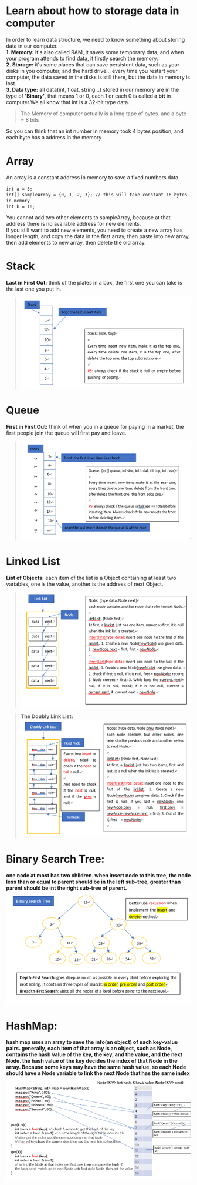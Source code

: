 # Learn about how to storage data in computer
In order to learn data structure, we need to know something about storing data in our computer.  
**1. Memory:** it's also called RAM, it saves some temporary data, and when your program attends to find data, it firstly 
search the memory.  
**2. Storage:** it's some places that can save persistent data, such as your disks in you computer, and the hard drive...
every time you restart your computer, the data saved in the disks is still there, but the data in memory is lost.  
**3. Data type:** all data(int, float, string...) stored in our memory are in the type of **'Binary'**,
that means 1 or 0, each 1 or each 0 is called **a bit** in computer.We all know that int is a 32-bit type data.  
>The Memory of computer actually is a long tape of bytes. and a byte = 8 bits

So you can think that an int number in memory took 4 bytes position, and each byte has a address in the memory

# Array
An array is a constant address in memory to save a fixed numbers data.
```
int a = 3;
int[] sampleArray = {0, 1, 2, 3}; // this will take constant 16 bytes in memory
int b = 10;
```
You cannot add two other elements to sampleArray, because at that address there is no available address for new elements.  
If you still want to add new elements, you need to create a new array has longer length, and copy the data in the first array,
then paste into new array, then add elements to new array, then delete the old array.

# Stack
**Last in First Out:** think of the plates in a box, the first one you can take is the last one you put in.  
>![](stack.png)

# Queue
**First in First Out:** think of when you in a queue for paying in a market, the first people join the queue will
first pay and leave.
>![](queue.png)


# Linked List
**List of Objects:** each item of the list is a Object containing at least two variables, one is the value,
another is the address of next Object.
>![](linkList.png)

> **The Doubly Link List:**  
![](doublyLinkList.png)

# Binary Search Tree: 
**one node at most has two children. when insert node to this tree, the node less than or equal to parent should be in the left sub-tree, 
greater than parent should be int the right sub-tree of parent.**
![](binarySearchTree.png)

# HashMap: 
**hash map uses an array to save the info(an object) of each key-value pairs. generally, each item of that array is an object,
such as Node, contains the hash value of the key, the key, and the value, and the next Node.
the hash value of the key decides the index of that Node in the array. Because some keys may have the same hash value,
so each Node should have a Node variable to link the next Node that has the same index**
![](hashmap_prototype.png)